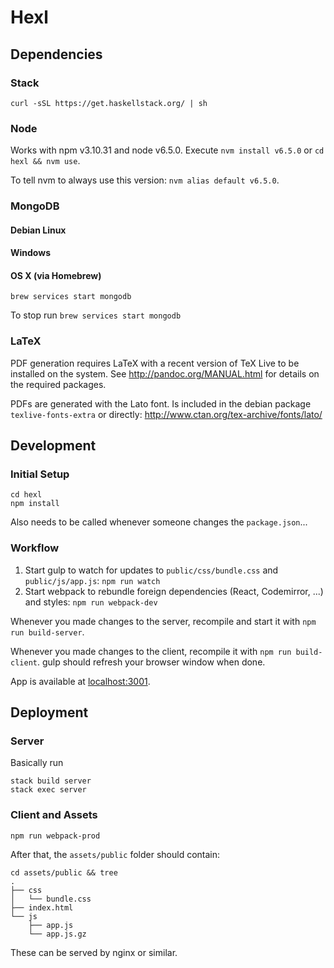 # Hexl

## Dependencies

### Stack

``` shell
curl -sSL https://get.haskellstack.org/ | sh
```

### Node

Works with npm v3.10.31 and node v6.5.0.
Execute `nvm install v6.5.0` or `cd hexl && nvm use`.

To tell nvm to always use this version: `nvm alias default v6.5.0`.

### MongoDB

#### Debian Linux

#### Windows

#### OS X (via Homebrew)

``` shell
brew services start mongodb
```

To stop run `brew services start mongodb`

### LaTeX

PDF generation requires LaTeX with a recent version of TeX Live to be
installed on the system.
See http://pandoc.org/MANUAL.html for details on the required packages.

PDFs are generated with the Lato font. Is included in the debian package
`texlive-fonts-extra` or directly:
http://www.ctan.org/tex-archive/fonts/lato/

## Development

### Initial Setup

``` shell
cd hexl
npm install
```

Also needs to be called whenever someone changes the `package.json`...

### Workflow

1. Start gulp to watch for updates to `public/css/bundle.css` and
   `public/js/app.js`: `npm run watch`
2. Start webpack to rebundle foreign dependencies (React, Codemirror, ...)
   and styles: `npm run webpack-dev`

Whenever you made changes to the server, recompile and start it with
`npm run build-server`.

Whenever you made changes to the client, recompile it with
`npm run build-client`. gulp should refresh your browser window when done.

App is available at [localhost:3001](http://localhost:3001).

## Deployment

### Server

Basically run

``` shell
stack build server
stack exec server
```

### Client and Assets

``` shell
npm run webpack-prod
```

After that, the `assets/public` folder should contain:

``` shell
cd assets/public && tree
.
├── css
│   └── bundle.css
├── index.html
└── js
    ├── app.js
    └── app.js.gz
```

These can be served by nginx or similar.
